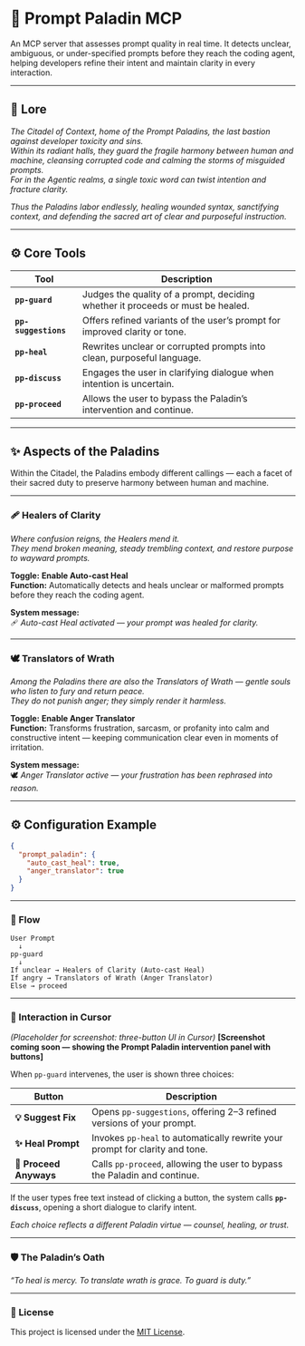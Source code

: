 # 🏰 Prompt Paladin MCP

An MCP server that assesses prompt quality in real time. It detects unclear, ambiguous, or under-specified prompts before they reach the coding agent, helping developers refine their intent and maintain clarity in every interaction.

---

## 📜 Lore

*The Citadel of Context, home of the Prompt Paladins, the last bastion against developer toxicity and sins.*  
*Within its radiant halls, they guard the fragile harmony between human and machine, cleansing corrupted code and calming the storms of misguided prompts.*  
*For in the Agentic realms, a single toxic word can twist intention and fracture clarity.*  

*Thus the Paladins labor endlessly, healing wounded syntax, sanctifying context, and defending the sacred art of clear and purposeful instruction.*

---

## ⚙️ Core Tools

| Tool | Description |
|------|-------------|
| **`pp-guard`** | Judges the quality of a prompt, deciding whether it proceeds or must be healed. |
| **`pp-suggestions`** | Offers refined variants of the user’s prompt for improved clarity or tone. |
| **`pp-heal`** | Rewrites unclear or corrupted prompts into clean, purposeful language. |
| **`pp-discuss`** | Engages the user in clarifying dialogue when intention is uncertain. |
| **`pp-proceed`** | Allows the user to bypass the Paladin’s intervention and continue. |

---

## ✨ Aspects of the Paladins

Within the Citadel, the Paladins embody different callings — each a facet of their sacred duty to preserve harmony between human and machine.

---

### 🩹 Healers of Clarity

*Where confusion reigns, the Healers mend it.*  
*They mend broken meaning, steady trembling context, and restore purpose to wayward prompts.*

**Toggle:** **Enable Auto-cast Heal**  
**Function:** Automatically detects and heals unclear or malformed prompts before they reach the coding agent.  

**System message:**  
🩹 *Auto-cast Heal activated — your prompt was healed for clarity.*

---

### 🕊️ Translators of Wrath

*Among the Paladins there are also the Translators of Wrath — gentle souls who listen to fury and return peace.*  
*They do not punish anger; they simply render it harmless.*

**Toggle:** **Enable Anger Translator**  
**Function:** Transforms frustration, sarcasm, or profanity into calm and constructive intent — keeping communication clear even in moments of irritation.  

**System message:**  
🕊️ *Anger Translator active — your frustration has been rephrased into reason.*

---

## ⚙️ Configuration Example

```json
{
  "prompt_paladin": {
    "auto_cast_heal": true,
    "anger_translator": true
  }
}
````

---

### 🧭 Flow

```
User Prompt
  ↓
pp-guard
  ↓
If unclear → Healers of Clarity (Auto-cast Heal)
If angry → Translators of Wrath (Anger Translator)
Else → proceed
```

---

### 🧩 Interaction in Cursor

*(Placeholder for screenshot: three-button UI in Cursor)*
**[Screenshot coming soon — showing the Prompt Paladin intervention panel with buttons]**

When `pp-guard` intervenes, the user is shown three choices:

| Button                 | Description                                                                  |
| ---------------------- | ---------------------------------------------------------------------------- |
| **💡 Suggest Fix**     | Opens `pp-suggestions`, offering 2–3 refined versions of your prompt.        |
| **✨ Heal Prompt**      | Invokes `pp-heal` to automatically rewrite your prompt for clarity and tone. |
| **🚀 Proceed Anyways** | Calls `pp-proceed`, allowing the user to bypass the Paladin and continue.    |

If the user types free text instead of clicking a button, the system calls **`pp-discuss`**, opening a short dialogue to clarify intent.

*Each choice reflects a different Paladin virtue — counsel, healing, or trust.*

---

### 🛡️ The Paladin’s Oath

*“To heal is mercy. To translate wrath is grace. To guard is duty.”*

---

### 🧾 License

This project is licensed under the [MIT License](LICENSE).
